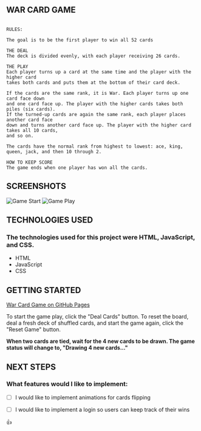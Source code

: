 ## WAR CARD GAME

```

RULES: 

The goal is to be the first player to win all 52 cards

THE DEAL
The deck is divided evenly, with each player receiving 26 cards.

THE PLAY
Each player turns up a card at the same time and the player with the higher card 
takes both cards and puts them at the bottom of their card deck.

If the cards are the same rank, it is War. Each player turns up one card face down 
and one card face up. The player with the higher cards takes both piles (six cards). 
If the turned-up cards are again the same rank, each player places another card face 
down and turns another card face up. The player with the higher card takes all 10 cards, 
and so on.

The cards have the normal rank from highest to lowest: ace, king, queen, jack, and then 10 through 2.

HOW TO KEEP SCORE
The game ends when one player has won all the cards.
```

## SCREENSHOTS

![Game Start](../images/screenshots/game-start.png)
![Game Play](../images/screenshots/game-play.png)

## TECHNOLOGIES USED

### The technologies used for this project were HTML, JavaScript, and CSS.

- HTML
- JavaScript
- CSS

## GETTING STARTED

[War Card Game on GitHub Pages](https://j33ff.github.io/war-card-game/)

To start the game play, click the "Deal Cards" button. To reset the board, deal a fresh deck of shuffled cards, and start the game again, click the "Reset Game" button. 

**When two cards are tied, wait for the 4 new cards to be drawn. The game status will change to, "Drawing 4 new cards..."**

## NEXT STEPS

### What features would I like to implement:


- [ ] I would like to implement animations for cards flipping
- [ ] I would like to implement a login so users can keep track of their wins


:+1:


